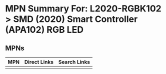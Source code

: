 



# MPN Summary For: L2020-RGBK102 > SMD (2020) Smart Controller (APA102) RGB LED

## MPNs
  

|MPN|Direct Links|Search Links|
| :--- | :--- | :--- |
||||
